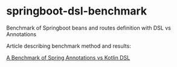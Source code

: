 # springboot-dsl-benchmark
Benchmark of Springboot beans and routes definition with DSL vs Annotations

Article describing benchmark method and results: 

[A Benchmark of Spring Annotations vs Kotlin DSL](https://towardsdatascience.com/a-benchmark-of-spring-annotations-vs-kotlin-dsl-209f54294325?sk=0484b86f227d729e3e506c0ecb3bdf27)
